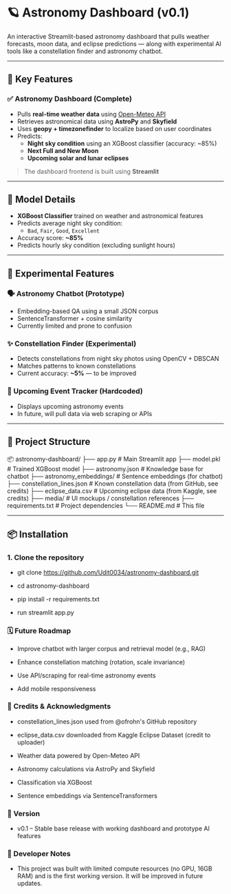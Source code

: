 # 🪐 Astronomy Dashboard (v0.1)

An interactive Streamlit-based astronomy dashboard that pulls weather forecasts, moon data, and eclipse predictions — along with experimental AI tools like a constellation finder and astronomy chatbot.

---

## 🌌 Key Features

### ✅ Astronomy Dashboard (Complete)
- Pulls **real-time weather data** using [Open-Meteo API](https://open-meteo.com/)
- Retrieves astronomical data using **AstroPy** and **Skyfield**
- Uses **geopy + timezonefinder** to localize based on user coordinates
- Predicts:
  - **Night sky condition** using an XGBoost classifier (accuracy: ~85%)
  - **Next Full and New Moon**
  - **Upcoming solar and lunar eclipses**

> The dashboard frontend is built using **Streamlit**

---

## 🧠 Model Details

- **XGBoost Classifier** trained on weather and astronomical features
- Predicts average night sky condition:
  - `Bad`, `Fair`, `Good`, `Excellent`
- Accuracy score: **~85%**
- Predicts hourly sky condition (excluding sunlight hours)

---

## 🤖 Experimental Features

### 🗣️ Astronomy Chatbot (Prototype)
- Embedding-based QA using a small JSON corpus
- SentenceTransformer + cosine similarity
- Currently limited and prone to confusion

### ✨ Constellation Finder (Experimental)
- Detects constellations from night sky photos using OpenCV + DBSCAN
- Matches patterns to known constellations
- Current accuracy: **~5%** — to be improved

### 📆 Upcoming Event Tracker (Hardcoded)
- Displays upcoming astronomy events
- In future, will pull data via web scraping or APIs

---

## 📁 Project Structure

📦 astronomy-dashboard/
├── app.py # Main Streamlit app
├── model.pkl # Trained XGBoost model
├── astronomy.json # Knowledge base for chatbot
├── astronomy_embeddings/ # Sentence embeddings (for chatbot)
├── constellation_lines.json # Known constellation data (from GitHub, see credits)
├── eclipse_data.csv # Upcoming eclipse data (from Kaggle, see credits)
├── media/ # UI mockups / constellation references
├── requirements.txt # Project dependencies
└── README.md # This file


---

## 📦 Installation

### 1. Clone the repository

- git clone https://github.com/Udit0034/astronomy-dashboard.git
- cd astronomy-dashboard


- pip install -r requirements.txt


- run streamlit app.py

### 🗓️ Future Roadmap

 - Improve chatbot with larger corpus and retrieval model (e.g., RAG)

 - Enhance constellation matching (rotation, scale invariance)

 - Use API/scraping for real-time astronomy events

 - Add mobile responsiveness

### 🙏 Credits & Acknowledgments
- constellation_lines.json used from @ofrohn's GitHub repository

- eclipse_data.csv downloaded from Kaggle Eclipse Dataset (credit to uploader)

- Weather data powered by Open-Meteo API

- Astronomy calculations via AstroPy and Skyfield

- Classification via XGBoost

- Sentence embeddings via SentenceTransformers


### 🔖 Version
- v0.1 – Stable base release with working dashboard and prototype AI features

### 🧠 Developer Notes
- This project was built with limited compute resources (no GPU, 16GB RAM) and is the first working version. It will be improved in future updates.
